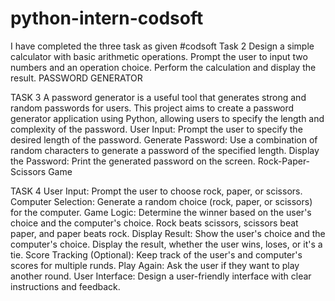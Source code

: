 # python-intern-codsoft
I have completed the three task as given #codsoft
Task 2
Design a simple calculator with basic arithmetic operations.
Prompt the user to input two numbers and an operation choice.
Perform the calculation and display the result.
PASSWORD GENERATOR

TASK 3
A password generator is a useful tool that generates strong and
random passwords for users. This project aims to create a
password generator application using Python, allowing users to
specify the length and complexity of the password.
User Input: Prompt the user to specify the desired length of the
password.
Generate Password: Use a combination of random characters to
generate a password of the specified length.
Display the Password: Print the generated password on the screen.
Rock-Paper-Scissors Game

TASK 4
User Input: Prompt the user to choose rock, paper, or scissors.
Computer Selection: Generate a random choice (rock, paper, or scissors) for
the computer.
Game Logic: Determine the winner based on the user's choice and the
computer's choice.
Rock beats scissors, scissors beat paper, and paper beats rock.
Display Result: Show the user's choice and the computer's choice.
Display the result, whether the user wins, loses, or it's a tie.
Score Tracking (Optional): Keep track of the user's and computer's scores for
multiple runds.
Play Again: Ask the user if they want to play another round.
User Interface: Design a user-friendly interface with clear instructions and
feedback.

